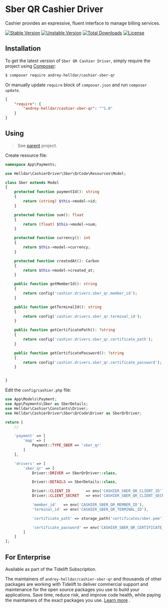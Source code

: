 # Sber QR Cashier Driver

Cashier provides an expressive, fluent interface to manage billing services.

[![Stable Version][badge_stable]][link_packagist]
[![Unstable Version][badge_unstable]][link_packagist]
[![Total Downloads][badge_downloads]][link_packagist]
[![License][badge_license]][link_license]

## Installation

To get the latest version of `Sber QR Cashier Driver`, simply require the project using [Composer](https://getcomposer.org):

```bash
$ composer require andrey-helldar/cashier-sber-qr
```

Or manually update `require` block of `composer.json` and run `composer update`.

```json
{
    "require": {
        "andrey-helldar/cashier-sber-qr": "^1.0"
    }
}
```

## Using

> See [parent](https://github.com/andrey-helldar/cashier#readme) project.

Create resource file:

```php
namespace App\Payments;

use Helldar\CashierDriver\Sber\QrCode\Resources\Model;

class Sber extends Model
{
    protected function paymentId(): string
    {
        return (string) $this->model->id;
    }

    protected function sum(): float
    {
        return (float) $this->model->sum;
    }

    protected function currency(): int
    {
        return $this->model->currency;
    }

    protected function createdAt(): Carbon
    {
        return $this->model->created_at;
    }

    public function getMemberId(): string
    {
        return config('cashier.drivers.sber_qr.member_id');
    }

    public function getTerminalId(): string
    {
        return config('cashier.drivers.sber_qr.terminal_id');
    }

    public function getCertificatePath(): ?string
    {
        return config('cashier.drivers.sber_qr.certificate_path');
    }

    public function getCertificatePassword(): ?string
    {
        return config('cashier.drivers.sber_qr.certificate_password');
    }


}
```

Edit the `config/cashier.php` file:

```php
use App\Models\Payment;
use App\Payments\Sber as SberDetails;
use Helldar\Cashier\Constants\Driver;
use Helldar\CashierDriver\Sber\QrCode\Driver as SberQrDriver;

return [
    //

    'payment' => [
        'map' => [
            Payment::TYPE_SBER => 'sber_qr'
        ]
    ],

    'drivers' => [
        'sber_qr' => [
            Driver::DRIVER => SberQrDriver::class,

            Driver::DETAILS => SberDetails::class,

            Driver::CLIENT_ID       => env('CASHIER_SBER_QR_CLIENT_ID'),
            Driver::CLIENT_SECRET   => env('CASHIER_SBER_QR_CLIENT_SECRET'),

            'member_id'   => env('CASHIER_SBER_QR_MEMBER_ID'),
            'terminal_id' => env('CASHIER_SBER_QR_TERMINAL_ID'),

            'certificate_path' => storage_path('certificates/sber.pem'),

            'certificate_password' => env('CASHIER_SBER_QR_CERTIFICATE_PASSWORD'),
        ]
    ]
];
```

## For Enterprise

Available as part of the Tidelift Subscription.

The maintainers of `andrey-helldar/cashier-sber-qr` and thousands of other packages are working with Tidelift to deliver commercial support and maintenance for the open source
packages you use to build your applications. Save time, reduce risk, and improve code health, while paying the maintainers of the exact packages you
use. [Learn more](https://tidelift.com/subscription/pkg/packagist-andrey-helldar-cashier-sber-qr?utm_source=packagist-andrey-helldar-cashier-sber&utm_medium=referral&utm_campaign=enterprise&utm_term=repo)
.

[badge_downloads]:      https://img.shields.io/packagist/dt/andrey-helldar/cashier-sber-qr.svg?style=flat-square

[badge_license]:        https://img.shields.io/packagist/l/andrey-helldar/cashier-sber-qr.svg?style=flat-square

[badge_stable]:         https://img.shields.io/github/v/release/andrey-helldar/cashier-sber-qr?label=stable&style=flat-square

[badge_unstable]:       https://img.shields.io/badge/unstable-dev--main-orange?style=flat-square

[link_license]:         LICENSE

[link_packagist]:       https://packagist.org/packages/andrey-helldar/cashier-sber-qr
